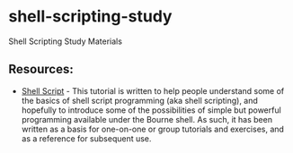 # shell-scripting-study
Shell Scripting Study Materials

## Resources:

- [Shell Script](https://www.shellscript.sh/variables1.html) - This tutorial is written to help people understand some of the basics of shell script programming (aka shell scripting), and hopefully to introduce some of the possibilities of simple but powerful programming available under the Bourne shell. As such, it has been written as a basis for one-on-one or group tutorials and exercises, and as a reference for subsequent use.
